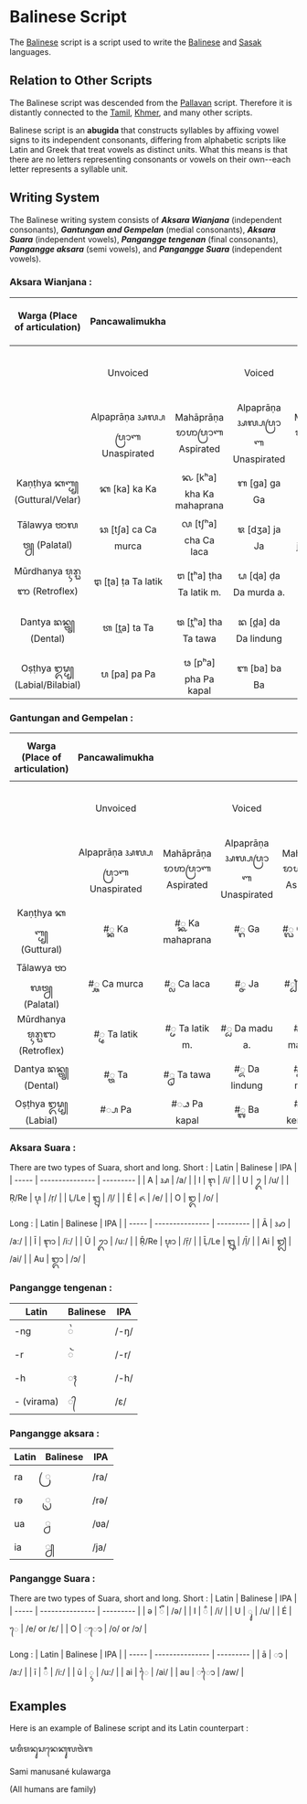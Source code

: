 # Balinese Script

The [Balinese](https://en.wikipedia.org/wiki/Balinese_script) script is a script used to write the [Balinese](https://en.wikipedia.org/wiki/Balinese_language "Balinese language") and [Sasak](https://en.wikipedia.org/wiki/Sasak_language "Sasak language") languages.


## Relation to Other Scripts

The Balinese script was descended from the [Pallavan](https://en.wikipedia.org/wiki/Pallava_script) script. Therefore it is distantly connected to the [Tamil](https://en.wikipedia.org/wiki/Tamil_script), [Khmer](https://en.wikipedia.org/wiki/Khmer_script), and many other scripts.

Balinese script is an **abugida** that constructs syllables by affixing vowel signs to its independent consonants, differing from alphabetic scripts like Latin and Greek that treat vowels as distinct units. What this means is that there are no letters representing consonants or vowels on their own--each letter represents a syllable unit. 


## Writing System
The Balinese writing system consists of ***Aksara Wianjana*** (independent consonants), ***Gantungan  and  Gempelan*** (medial consonants), ***Aksara Suara*** (independent vowels), ***Pangangge tengenan*** (final consonants), ***Pangangge aksara*** (semi vowels), and ***Pangangge Suara*** (independent vowels).

### Aksara Wianjana :

|  Warga (Place of articulation)  |         Pancawalimukha          |                               |                                 |                                 |                       | Ardhasuara ᬅᬭ᭄ᬥᬲ᭄ᬯᬭ (Semivowels) | Ūṣma ᬊᬱ᭄ᬫ (Fricatives) | Wisarga ᬯᬶᬲᬭ᭄ᬕ (Glottal) |
|:-------------------------------:|:-------------------------------:|:-----------------------------:|:-------------------------------:|:-------------------------------:|:---------------------:|:--------------------------------:|:----------------------:|:-----------------------:|
|                                 |             Unvoiced            |                               |              Voiced             |                                 | Anunāsika ᬅᬦᬸᬦᬲᬶᬓ Nasal |                                  |                        |                         |
|                                 | Alpaprāṇa ᬅᬮ᭄ᬧᬧ᭄ᬭᬵᬡ Unaspirated | Mahāprāṇa ᬫᬵᬳᬵᬧ᭄ᬭᬵᬡ Aspirated | Alpaprāṇa ᬅᬮ᭄ᬧᬧ᭄ᬭᬵᬡ Unaspirated |  Mahāprāṇa ᬫᬵᬳᬵᬧ᭄ᬭᬵᬡ Aspirated  |                       |                                  |                        |                         |
| Kaṇṭhya ᬓᬡ᭄ᬞ᭄ᬬ (Guttural/Velar) |          ᬓ [ka] ka Ka         |    ᬔ [kʰa] kha Ka mahaprana  |          ᬕ [ɡa] ga Ga         |       ᬖ [ɡʱa] gha Ga gora      |    ᬗ [ŋa] nga Nga   |                                  |                        |     ᬳ [ha] ha Ha     |
|     Tālawya ᬢᬵᬮᬯ᭄ᬬ (Palatal)    |      ᬘ [tʃa] ca Ca murca      |     ᬙ [tʃʰa] cha Ca laca    |         ᬚ [dʒa] ja Ja        |      ᬛ [dʒʱa] jha Ja jera      |    ᬜ [ɲa] nya Nya   |          ᬬ [ja] ya Ya          |  ᬰ [ɕa] śa ça Sa saga |                         |
| Mūrdhanya ᬫᬹᬭ᭄ᬠᬜ (Retroflex)     | ᬝ [ʈa] ṭa Ta latik             | ᬞ [ʈʰa] ṭha Ta latik m.     | ᬟ [ɖa] ḍa Da murda a.         | ᬠ [ɖʱa] ḍha Da murda m.       | ᬡ [ɳa] ṇa Na rambat  | ᬭ [ra] ra Ra                   | ᬱ [ʂa] ṣa Sa sapa     |                         |
|      Dantya ᬤᬦ᭄ᬢ᭄ᬬ (Dental)     |          ᬢ [t̪a] ta Ta         |      ᬣ [t̪ʰa] tha Ta tawa     |      ᬤ [d̪a] da Da lindung     |       ᬥ [d̪ʱa] dha Da madu      | ᬦ [n̪a] na Na kojong |          ᬮ [l̪a] la La          |  ᬲ [sa] sa Sa danti |                         |
| Oṣṭhya ᬑᬱ᭄ᬞ᭄ᬬ (Labial/Bilabial) | ᬧ [pa] pa Pa                  | ᬨ [pʰa] pha Pa kapal         | ᬩ [ba] ba Ba                  |   ᬪ [bʱa] bha Ba kembang | ᬫ [ma] ma Ma        | ᬯ [wa] wa Wa                   |                        |                         |

### Gantungan  and  Gempelan : 

| Warga (Place of articulation) |          Pancawalimukha         |                               |                                 |                               |                       | Ardhasuara ᬅᬭ᭄ᬥᬲ᭄ᬯᬭ (Semivowels) | Ūṣma ᬊᬱ᭄ᬫ (Fricatives) | Wisarga ᬯᬶᬲᬭ᭄ᬕ (Glottal) |
|:-----------------------------:|:-------------------------------:|:-----------------------------:|:-------------------------------:|:-----------------------------:|:---------------------:|:--------------------------------:|:----------------------:|:-----------------------:|
|                               |             Unvoiced            |                               |              Voiced             |                               | Anunāsika ᬅᬦᬸᬦᬲᬶᬓ Nasal |                                  |                        |                         |
|                               | Alpaprāṇa ᬅᬮ᭄ᬧᬧ᭄ᬭᬵᬡ Unaspirated | Mahāprāṇa ᬫᬵᬳᬵᬧ᭄ᬭᬵᬡ Aspirated | Alpaprāṇa ᬅᬮ᭄ᬧᬧ᭄ᬭᬵᬡ Unaspirated | Mahāprāṇa ᬫᬵᬳᬵᬧ᭄ᬭᬵᬡ Aspirated |                       |                                  |                        |                         |
|   Kaṇṭhya ᬓᬡ᭄ᬞ᭄ᬬ (Guttural)   |             #◌᭄ᬓ Ka             |       #◌᭄ᬔ Ka mahaprana       |             #◌᭄ᬕ Ga             |          #◌᭄ᬖ Ga gora         |        #◌᭄ᬗ Nga       |                                  |                        |         #◌᭄ᬳ Ha         |
|    Tālawya ᬢᬵᬮᬯ᭄ᬬ (Palatal)   |          #◌᭄ᬘ Ca murca          |          #◌᭄ᬙ Ca laca         |             #◌᭄ᬚ Ja             |          #◌᭄ᬛ Ja jera         |        #◌᭄ᬜ Nya       |              #◌᭄ᬬ Ya             |      #◌᭄ᬰ Sa saga      |                         |
| Mūrdhanya ᬫᬹᬭ᭄ᬠᬜ (Retroflex)   | #◌᭄ᬝ Ta latik                   | #◌᭄ᬞ Ta latik m.              | #◌᭄ᬟ Da madu a.                 | #◌᭄ᬠ Da madu m.               | #◌᭄ᬡ Na rambat        | #◌᭄ᬭ Ra                          | #◌᭄ᬱ Sa sapa           |                         |
|     Dantya ᬤᬦ᭄ᬢ᭄ᬬ (Dental)    |             #◌᭄ᬢ Ta             |          #◌᭄ᬣ Ta tawa         |         #◌᭄ᬤ Da lindung         |          #◌᭄ᬥ Da madu         |     #◌᭄ᬦ Na kojong    |              #◌᭄ᬮ La             |      #◌᭄ᬲ Sa danti     |                         |
| Oṣṭhya ᬑᬱ᭄ᬞ᭄ᬬ (Labial)        | #◌᭄ᬧ Pa                         | #◌᭄ᬨ Pa kapal                 | #◌᭄ᬩ Ba                         | #◌᭄ᬪ Ba kembang               | #◌᭄ᬫ Ma               | #◌᭄ᬯ Wa                          |                        |                         |

### Aksara Suara :
There are two types of Suara, short and long.
Short :
| Latin | Balinese  | IPA       |
| ----- | --------------- | --------- |
| A     | ᬅ              | /a/       |
| I     | ᬇ              | /i/       |
| U     | ᬉ              | /u/       |
| Ṛ/Re     | ᬋ              | /ṛ/       |
| Ḷ/Le     | ᬍ              | /ḷ/       |
| É     | ᬏ              | /e/       |
| O     | ᬑ              | /o/       |

Long :
| Latin | Balinese  | IPA       |
| ----- | --------------- | --------- |
| Ā     | ᬆ              | /a:/       |
| Ī     | ᬈ              | /i:/       |
| Ū     | ᬊ              | /u:/       |
| Ṝ/Re     | ᬌ              | /ṝ/       |
| Ḹ/Le     | ᬎ              | /ḹ/       |
| Ai     | ᬐ            | /ai/       |
| Au     | ᬒ            | /ɔ/       |

### Pangangge tengenan :
| Latin | Balinese  | IPA       |
| ----- | --------------- | --------- |
| -ng     | ᬂ              | /-ŋ/       |
| -r     | ᬃ              | /-r/       |
| -h     | ᬄ              | /-h/       |
| - (virama)     | ᭄              | /ɛ/       |

### Pangangge aksara :
| Latin | Balinese  | IPA       |
| ----- | --------------- | --------- |
| ra     | ◌᭄ᬭ              | /ra/       |
| rə     | ᬺ              | /rə/       |
| ua     | ◌᭄ᬯ              | /ʋa/       |
| ia     | ◌᭄ᬬ              | /ja/       |


### Pangangge Suara :
There are two types of Suara, short and long.
Short :
| Latin | Balinese  | IPA       |
| ----- | --------------- | --------- |
| ə     |  ᭂ              | /ə/       |
| I     |  ᬶ              | /i/       |
| U     |  ᬸ              | /u/       |
| É     |  ᬾ              | /e/ or /ɛ/       |
| O     | ◌ᭀ            | /o/ or /ɔ/       |

Long : 
| Latin | Balinese  | IPA       |
| ----- | --------------- | --------- |
| ā     |  ᬵ              | /a:/       |
| ī     |  ᬷ              | /i:/       |
| ū     |  ᬹ              | /u:/       |
| ai     | ᬿ              | /ai/       |
| au     |  ◌ᭁ           | /aw/       |


## Examples

Here is an example of Balinese script and its Latin counterpart :

ᬱᬫᬶ​ᬫᬦᬸᬲᬦᬾ​ᬓᬸᬮᬯᬃᬕ

Sami manusané kulawarga

(All humans are family)
